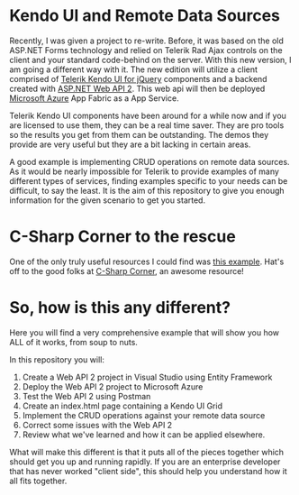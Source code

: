 # Kendo UI and Remote Data Sources
Recently, I was given a project to re-write. Before, it was based on the old ASP.NET Forms technology and relied on Telerik Rad Ajax controls on the client and your standard code-behind on the server. With this new version, I am going a different way with it. The new edition will utilize a client comprised of <a href="http://www.telerik.com/kendo-ui"> Telerik Kendo UI for jQuery</a> components and a backend created with <a href="https://msdn.microsoft.com/en-us/library/dn448365(v=vs.118).aspx">ASP.NET Web API 2</a>. This web api will then be deployed <a href="https://azure.microsoft.com">Microsoft Azure</a> App Fabric as a App Service.  

Telerik Kendo UI components have been around for a while now and if you are licensed to use them, they can be a real time saver. They are pro tools so the results you get from them can be outstanding. The demos they provide are very useful but they are a bit lacking in certain areas.

A good example is implementing CRUD operations on remote data sources. As it would be nearly impossible for Telerik to provide examples of many different types of services, finding examples specific to your needs can be difficult, to say the least. It is the aim of this repository to give you enough information for the given scenario to get you started.

# C-Sharp Corner to the rescue
One of the only truly useful resources I could find was <a href=" http://www.c-sharpcorner.com/uploadfile/fc9f65/crud-operation-in-kendo-grid-using-web-api/">this example</a>. Hat's off to the good folks at <a href="http://www.c-sharpcorner.com">C-Sharp Corner</a>, an awesome resource! 

# So, how is this any different?
Here you will find a very comprehensive example that will show you how ALL of it works, from soup to nuts.

In this repository you will:

1. Create a Web API 2 project in Visual Studio using Entity Framework
2. Deploy the Web API 2 project to Microsoft Azure
3. Test the Web API 2 using Postman
4. Create an index.html page containing a Kendo UI Grid
5. Implement the CRUD operations against your remote data source 
6. Correct some issues with the Web API 2 
7. Review what we've learned and how it can be applied elsewhere.

What will make this different is that it puts all of the pieces together which should get you up and running rapidly. If you are an enterprise developer that has never worked "client side", this should help you understand how it all fits together.
